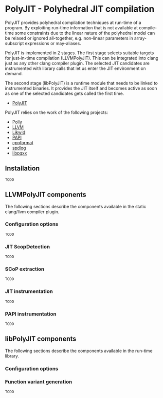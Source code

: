 # PolyJIT - Polyhedral JIT compilation

PolyJIT provides polyhedral compilation techniques at run-time of
a program. By exploiting run-time information that is not available at
compile-time some constraints due to the linear nature of the polyhedral
model can be relaxed or ignored all-together, e.g. non-linear parameters in
array-subscript expressions or may-aliases.

PolyJIT is implemented in 2 stages. The first stage selects suitable targets
for just-in-time compilation (LLVMPolyJIT). This can be integrated into
clang just as any other clang compiler plugin. The selected JIT candidates
are instrumented with library calls that let us enter the JIT environment
on demand.

The second stage (libPolyJIT) is a runtime module that needs to be linked
to instrumented binaries. It provides the JIT itself and becomes active
as soon as one of the selected candidates gets called the first time.

* [PolyJIT](http://www.infosun.fim.uni-passau.de/cl/PolyJIT/)

PolyJIT relies on the work of the following projects:

* [Polly](http://polly.llvm.org)
* [LLVM](http://llvm.org)
* [Likwid](https://code.google.com/p/likwid)
* [PAPI](http://icl.cs.utk.edu/papi/)
* [cppformat](https://github.com/cppformat/cppformat)
* [spdlog](https://github.com/gabime/spdlog)
* [libpqxx](http://pqxx.org/development/libpqxx/)

## Installation
```
TODO
```

## LLVMPolyJIT components

The following sections describe the components available in the static
clang/llvm compiler plugin.

### Configuration options
```
TODO
```

### JIT ScopDetection
```
TODO
```

### SCoP extraction
```
TODO
```

### JIT instrumentation
```
TODO
```

### PAPI instrumentation
```
TODO
```

## libPolyJIT components

The following sections describe the components available in the run-time
library.

### Configuration options

### Function variant generation
```
TODO
```
